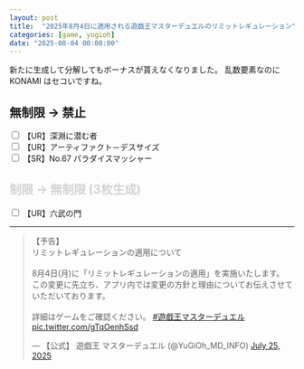 ```yaml
---
layout: post
title:  "2025年8月4日に適用される遊戯王マスターデュエルのリミットレギュレーション"
categories: [game, yugioh]
date: "2025-08-04 00:00:00"
---
```


新たに生成して分解してもボーナスが貰えなくなりました。
乱数要素なのに KONAMI はセコいですね。

<link href="https://cdn.jsdelivr.net/npm/bootstrap@5.3.2/dist/css/bootstrap.min.css" rel="stylesheet" integrity="sha384-T3c6CoIi6uLrA9TneNEoa7RxnatzjcDSCmG1MXxSR1GAsXEV/Dwwykc2MPK8M2HN" crossorigin="anonymous">

## 無制限 → 禁止

<div class="row pb-4">
<input type="checkbox" class="btn-check count-three" id="深淵に潜む者" autocomplete="off">
<label class="btn btn-outline-secondary" for="深淵に潜む者">【UR】深淵に潜む者</label><br>
<input type="checkbox" class="btn-check count-three" id="アーティファクト－デスサイズ" autocomplete="off">
<label class="btn btn-outline-secondary" for="アーティファクト－デスサイズ">【UR】アーティファクト－デスサイズ</label><br>
<input type="checkbox" class="btn-check count-three" id="No.67 パラダイスマッシャー" autocomplete="off">
<label class="btn btn-outline-secondary" for="No.67 パラダイスマッシャー">【SR】No.67 パラダイスマッシャー</label><br>
</div>

## <span style="color:lightgray;">制限 → 無制限 (3枚生成)</span>

<div class="row pb-4">
  <input type="checkbox" class="btn-check count-three" id="六武の門" autocomplete="off">
  <label class="btn btn-outline-secondary" for="六武の門">【UR】六武の門</label><br>
</div>

---

<blockquote class="twitter-tweet tw-align-center"><p lang="ja" dir="ltr">【予告】 <br>リミットレギュレーションの適用について <br><br>8月4日(月)に「リミットレギュレーションの適用」を実施いたします。 <br>この変更に先立ち、アプリ内では変更の方針と理由についてお伝えさせていただいております。 <br><br>詳細はゲームをご確認ください。 <a href="https://twitter.com/hashtag/%E9%81%8A%E6%88%AF%E7%8E%8B%E3%83%9E%E3%82%B9%E3%82%BF%E3%83%BC%E3%83%87%E3%83%A5%E3%82%A8%E3%83%AB?src=hash&amp;ref_src=twsrc%5Etfw">#遊戯王マスターデュエル</a> <a href="https://t.co/gTqOenhSsd">pic.twitter.com/gTqOenhSsd</a></p>&mdash; 【公式】 遊戯王 マスターデュエル (@YuGiOh_MD_INFO) <a href="https://twitter.com/YuGiOh_MD_INFO/status/1948664104488665204?ref_src=twsrc%5Etfw">July 25, 2025</a></blockquote> <script async src="https://platform.twitter.com/widgets.js" charset="utf-8"></script>

